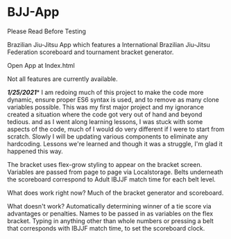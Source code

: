 # BJJ-App
Please Read Before Testing

Brazilian Jiu-Jitsu App which features a International Brazilian Jiu-Jitsu Federation scoreboard and tournament bracket generator.

Open App at Index.html

Not all features are currently available.

*******1/25/2021********
I am redoing much of this project to make the code more dynamic, ensure proper ES6 syntax is used, and to remove as many clone variables possible. 
This was my first major project and my ignorance created a situation where the code got very out of hand and beyond  tedious. and as I went along learning lessons, I was stuck with some aspects of the code, much of I would do very different if I were to start from scratch. Slowly I will be updating various components to eliminate any hardcoding.
Lessons we're learned and though it was a struggle,  I'm glad it happened this way.


The bracket uses flex-grow styling to appear on the bracket screen.
Variables are passed from page to page via Localstorage.
Belts underneath the scoreboard correspond to Adult IBJJF match time for each belt level.

What does work right now?
Much of the bracket generator and scoreboard.

What doesn't work?
Automatically determining winner of a tie score via advantages or penalties. 
Names to be passed in as variables on the flex bracket.
Typing in anything other than whole numbers or pressing a belt that corresponds with IBJJF match time, to set the scoreboard clock.
